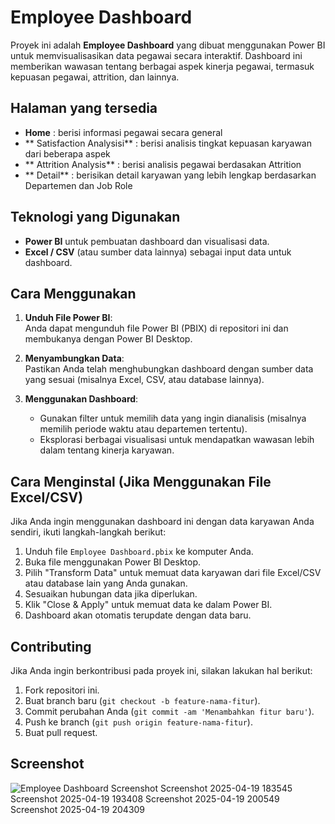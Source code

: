 # Employee Dashboard

Proyek ini adalah **Employee Dashboard** yang dibuat menggunakan Power BI untuk memvisualisasikan data pegawai secara interaktif. Dashboard ini memberikan wawasan tentang berbagai aspek kinerja pegawai, termasuk kepuasan pegawai, attrition, dan lainnya.

## Halaman yang tersedia

- **Home** : berisi informasi pegawai secara general
- ** Satisfaction Analysisi** : berisi analisis tingkat kepuasan karyawan dari beberapa aspek
- ** Attrition Analysis** : berisi analisis pegawai berdasakan Attrition
- ** Detail** : berisikan detail karyawan yang lebih lengkap berdasarkan Departemen dan Job Role

## Teknologi yang Digunakan

- **Power BI** untuk pembuatan dashboard dan visualisasi data.
- **Excel / CSV** (atau sumber data lainnya) sebagai input data untuk dashboard.

## Cara Menggunakan

1. **Unduh File Power BI**:  
   Anda dapat mengunduh file Power BI (PBIX) di repositori ini dan membukanya dengan Power BI Desktop.

2. **Menyambungkan Data**:  
   Pastikan Anda telah menghubungkan dashboard dengan sumber data yang sesuai (misalnya Excel, CSV, atau database lainnya).

3. **Menggunakan Dashboard**:  
   - Gunakan filter untuk memilih data yang ingin dianalisis (misalnya memilih periode waktu atau departemen tertentu).
   - Eksplorasi berbagai visualisasi untuk mendapatkan wawasan lebih dalam tentang kinerja karyawan.

## Cara Menginstal (Jika Menggunakan File Excel/CSV)

Jika Anda ingin menggunakan dashboard ini dengan data karyawan Anda sendiri, ikuti langkah-langkah berikut:

1. Unduh file `Employee Dashboard.pbix` ke komputer Anda.
2. Buka file menggunakan Power BI Desktop.
3. Pilih "Transform Data" untuk memuat data karyawan dari file Excel/CSV atau database lain yang Anda gunakan.
4. Sesuaikan hubungan data jika diperlukan.
5. Klik "Close & Apply" untuk memuat data ke dalam Power BI.
6. Dashboard akan otomatis terupdate dengan data baru.

## Contributing

Jika Anda ingin berkontribusi pada proyek ini, silakan lakukan hal berikut:

1. Fork repositori ini.
2. Buat branch baru (`git checkout -b feature-nama-fitur`).
3. Commit perubahan Anda (`git commit -am 'Menambahkan fitur baru'`).
4. Push ke branch (`git push origin feature-nama-fitur`).
5. Buat pull request.


## Screenshot

![Employee Dashboard Screenshot](https://example.com/screenshot.png)
Screenshot 2025-04-19 183545
Screenshot 2025-04-19 193408
Screenshot 2025-04-19 200549
Screenshot 2025-04-19 204309
